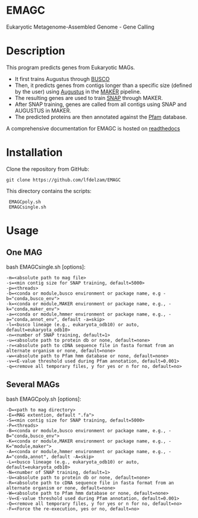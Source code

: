 # EMAGC
Eukaryotic Metagenome-Assembled Genome - Gene Calling

Description
===========

This program predicts genes from Eukaryotic MAGs.

* It first trains Augustus through [BUSCO](https://busco.ezlab.org/busco_userguide.html)
* Then, it predicts genes from contigs longer than a specific size (defined by the user) 
    using [Augustus](http://augustus.gobics.de/) in the [MAKER](https://yandell-lab.org/software/maker.html) pipeline.
* The resulting genes are used to train [SNAP](https://github.com/KorfLab/SNAP) through MAKER.
* After SNAP training, genes are called from all contigs using SNAP and AUGUSTUS in MAKER.
* The predicted proteins are then annotated against the [Pfam](https://pfam.xfam.org/) database.


A comprehensive documentation for EMAGC is hosted on [readthedocs](https://emagc.readthedocs.io/en/latest/)
 

Installation
============

Clone the repository from GitHub:

    git clone https://github.com/lfdelzam/EMAGC

This directory contains the scripts:

     EMAGCpoly.sh
     EMAGCsingle.sh


Usage
=====

One MAG
-------

bash EMAGCsingle.sh [options]:

    -m=<absolute path to mag file>
    -s=<min contig size for SNAP training, default=5000>
    -p=<threads>
    -b=<conda or module,busco environment or package name, e.g -b="conda,busco_env">
    -k=<conda or module,MAKER environment or package name, e.g., -k="conda,maker_env">
    -a=<conda or module,hmmer environment or package name, e.g., -a="conda,annot_env", default -a=skip>
    -l=<busco lineage (e.g., eukaryota_odb10) or auto, default=eukaryota_odb10>
    -n=<number of SNAP training, default=1>
    -u=<absolute path to protein db or none, default=none>
    -r=<absolute path to cDNA sequence file in fasta format from an alternate organism or none, default=none>
    -w=<absolute path to Pfam hmm database or none, default=none>
    -v=<E-value threshold used during Pfam annotation, default=0.001>
    -q=<remove all temporary files, y for yes or n for no, default=no>

Several MAGs
------------

bash EMAGCpoly.sh [options]:

    -D=<path to mag directory>
    -E=<MAG extention, default ".fa">
    -S=<min contig size for SNAP training, default=5000>
    -P=<threads>
    -B=<conda or module,busco environment or package name, e.g., -B="conda,busco_env">
    -K=<conda or module,MAKER environment or package name, e.g., -K="module,maker">
    -A=<conda or module,hmmer environment or package name, e.g., -A="conda,annot", default -A=skip>
    -L=<busco lineage (e.g., eukaryota_odb10) or auto, default=eukaryota_odb10>
    -N=<number of SNAP training, default=1>
    -U=<absolute path to protein db or none, default=none>
    -R=<absolute path to cDNA sequence file in fasta format from an alternate organism or none, default=none>
    -W=<absolute path to Pfam hmm database or none, default=none>
    -V=<E-value threshold used during Pfam annotation, default=0.001>
    -Q=<remove all temporary files, y for yes or n for no, default=no>
    -F=<Force the re-execution, yes or no, default=no>
